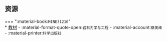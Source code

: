 ## 资源  
=== ":material-book:`MINE31210`"  
    * [教材](https://api.hanximeng.com/lanzou/?url=https://cqu-openlib.lanzout.com/i6rww290hpod&type=down) - :material-format-quote-open:`岩石力学与工程` - :material-account:`蔡美峰` - :material-printer:`科学出版社`  